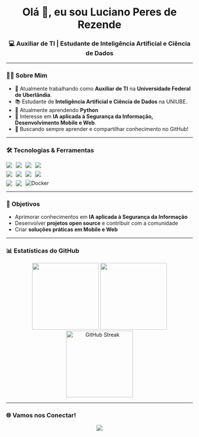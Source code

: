 <h1 align="center">Olá 👋, eu sou Luciano Peres de Rezende</h1>
<h3 align="center">💻 Auxiliar de TI | Estudante de Inteligência Artificial e Ciência de Dados</h3>

---

### 👨‍💻 Sobre Mim
- 🔭 Atualmente trabalhando como **Auxiliar de TI** na **Universidade Federal de Uberlândia**.  
- 📚 Estudante de **Inteligência Artificial e Ciência de Dados** na UNIUBE.  
- 🌱 Atualmente aprendendo **Python** 
- 🎯 Interesse em **IA aplicada à Segurança da Informação, Desenvolvimento Mobile e Web**.  
- 🚀 Buscando sempre aprender e compartilhar conhecimento no GitHub!  

---

### 🛠️ Tecnologias & Ferramentas

<div align="left">
  <div style="display:flex;flex-wrap:wrap;gap:10px;justify-content:flex-start;align-items:center;margin-bottom:8px;">
    <img src="https://img.shields.io/badge/HTML-E34F26?style=for-the-badge&logo=html5&logoColor=white" />
    <img src="https://img.shields.io/badge/CSS-1572B6?style=for-the-badge&logo=css3&logoColor=white" />
    <img src="https://img.shields.io/badge/JavaScript-F7DF1E?style=for-the-badge&logo=javascript&logoColor=black" />
    <img src="https://img.shields.io/badge/TypeScript-3178C6?style=for-the-badge&logo=typescript&logoColor=white" />
  </div>

  <div style="display:flex;flex-wrap:wrap;gap:10px;justify-content:flex-start;align-items:center;margin-bottom:8px;">
    <img src="https://img.shields.io/badge/Python-3776AB?style=for-the-badge&logo=python&logoColor=white" />
    <img src="https://img.shields.io/badge/SQL-2BAEED?style=for-the-badge&logo=database&logoColor=white" />
    <img src="https://img.shields.io/badge/Excel-217346?style=for-the-badge&logo=microsoft-excel&logoColor=white" />
    <img src="https://img.shields.io/badge/Power%20BI-F2C811?style=for-the-badge&logo=power-bi&logoColor=black" />
  </div>

  <div style="display:flex;flex-wrap:wrap;gap:10px;justify-content:flex-start;align-items:center;">
    <img src="https://img.shields.io/badge/Linux-FCC624?style=for-the-badge&logo=linux&logoColor=black" />
    <img src="https://img.shields.io/badge/Git-F05032?style=for-the-badge&logo=git&logoColor=white" />
    <img src="https://img.shields.io/badge/docker-%230db7ed.svg?style=for-the-badge&logo=docker&logoColor=white" alt="Docker">
  </div>
</div>


---

### 🎯 Objetivos
- Aprimorar conhecimentos em **IA aplicada à Segurança da Informação**  
- Desenvolver **projetos open source** e contribuir com a comunidade  
- Criar **soluções práticas em Mobile e Web**  

---

### 📊 Estatísticas do GitHub

<p align="center">
  <img height="180" src="https://github-readme-stats.vercel.app/api?username=Luciano1Rezende&show_icons=true&theme=dracula&include_all_commits=true&count_private=true&cache_seconds=1800"/>
  <img height="180" src="https://github-readme-stats.vercel.app/api/top-langs/?username=Luciano1Rezende&layout=compact&langs_count=7&theme=dracula&cache_seconds=1800"/>
  <img height="180" src="https://streak-stats.demolab.com/?user=Luciano1Rezende&theme=dracula" alt="GitHub Streak"/>
</p>

---

### 🌐 Vamos nos Conectar!
<p align="center">
  <a href="https://www.linkedin.com/in/luciano-peres-rezende/"><img src="https://img.shields.io/badge/-LinkedIn-0077B5?style=for-the-badge&logo=Linkedin&logoColor=white"></a>
</p>
